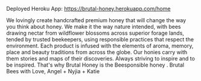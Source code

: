 Deployed Heroku App:
https://brutal-honey.herokuapp.com/home

We lovingly create handcrafted premium honey that will change the way you think about honey. 
We make it the way nature intended, with bees drawing nectar from wildflower blossoms across superior forage lands, 
tended by trusted beekeepers, using responsible practices that respect the environment. Each product is infused with 
the elements of aroma, memory, place and beauty traditions from across the globe. Our honies carry with them stories 
and maps of their discoveries. Always striving to inspire and to be inspired. That's why Brutal Honey is the Beesponsible honey .
Brutal Bees with Love, Angel + Nyjia + Katie

